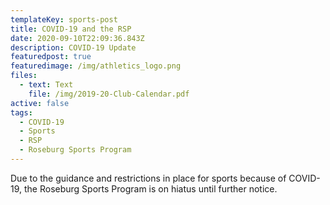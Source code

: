 ```yaml
---
templateKey: sports-post
title: COVID-19 and the RSP
date: 2020-09-10T22:09:36.843Z
description: COVID-19 Update
featuredpost: true
featuredimage: /img/athletics_logo.png
files:
  - text: Text
    file: /img/2019-20-Club-Calendar.pdf
active: false
tags:
  - COVID-19
  - Sports
  - RSP
  - Roseburg Sports Program
---
```


Due to the guidance and restrictions in place for sports because of COVID-19, the Roseburg Sports Program is on hiatus until further notice.
